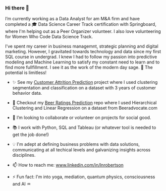 ### Hi there 👋 

I’m currently working as a Data Analyst for am M&A firm and have completed a :mortar_board:  Data Science Career Track certification with Springboard, where I'm helping out as a Peer Organizer volunteer. I also love volunteering for Women Who Code Data Science Track.

I've spent my career in business managemnt, strategic planning and digital marketing. However, I gravitated towards technology and data since my first SQL course in undergrad. I knew I had to follow my passion into predictive modeling and Machine Learning to satisfy my constant need to learn and to find more fullfillment. I see it as the work of the modern day sage. :crystal_ball: The potential is limitless! 

- :sparkles: See my [Customer Attrition Prediction](https://github.com/LNRobertson/Customer_Segmentation.git) project where I used clustering segmentation and classification on a dataset with 3 years of customer behavior data. 
- :beers: Checkout my [Beer Ratings Prediction](https://github.com/LNRobertson/Beer-Rating-Prediction.git) repo where I used Hierarchical Clustering and Linear Regression on a dataset from Beeradvocate.com 

- 👯 I’m looking to collaborate or volunteer on projects for social good. 
- :books: I work with Python, SQL and Tableau (or whatever tool is needed to get the job done!)
- :bulb: I'm adept at defining business problems with data solutions, communicating at all techical levels and galvanizing insights across disciplines. 
- 📫 How to reach me: <url>www.linkedin.com/in/lnrobertson <url/>
- ⚡ Fun fact: I'm into yoga, mediation, quantum physics, consciousness and AI :aquarius: 
